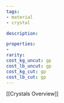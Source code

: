 ```yaml
---
tags:
- material
- crystal

description: 

properties:
- 
rarity: 
cost_kg_uncut: gp
cost_lb_uncut: gp
cost_kg_cut: gp
cost_lb_cut: gp
---
```

[[Crystals Overview]]